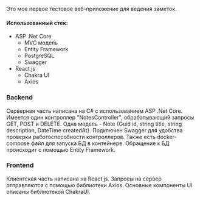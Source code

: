 Это мое первое тестовое веб-приложение для ведения заметок. 
#### Использованный стек:
- ASP .Net Core
  - MVC модель
  - Entity Framework
  - PostgreSQL
  - Swagger
- React js
  - Chakra UI
  - Axios

### Backend
Серверная часть написана на C# с использованием ASP .Net Core. 
Имеется один контроллер "NotesController", обрабатывающий запросы GET, POST и DELETE.
Одна модель - Note {Guid id, string title, string description, DateTime createdAt}.
Подключен Swagger для удобства проверки работоспособности контроллеров.
Также есть docker-compose файл для запуска БД в контейнере. Обращение к БД происходит с помощью Entity Framework.

### Frontend
Клиентская часть написана на React js.
Запросы на сервер отправляются с помощью библиотеки Axios.
Основные компоненты UI описаны библиотекой ChakraUI.
